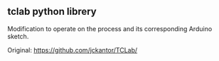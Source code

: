 ## tclab python librery

Modification to operate on the process and its corresponding Arduino sketch.

Original: https://github.com/jckantor/TCLab/
